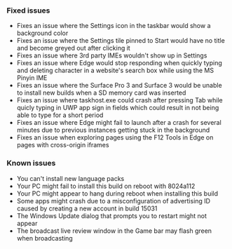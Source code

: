 ### Fixed issues
- Fixes an issue where the Settings icon in the taskbar would show a background color
- Fixes an issue where the Settings tile pinned to Start would have no title and become greyed out after clicking it
- Fixes an issue where 3rd party IMEs wouldn't show up in Settings
- Fixes an issue where Edge would stop responding when quickly typing and deleting character in a website's search box while using the MS Pinyin IME
- Fixes an issue where the Surface Pro 3 and Surface 3 would be unable to install new builds when a SD memory card was inserted
- Fixes an issue where taskhost.exe could crash after pressing Tab while quicly typing in UWP app sign in fields which could result in not being able to type for a short period
- Fixes an issue where Edge might fail to launch after a crash for several minutes due to previous instances getting stuck in the background
- Fixes an issue when exploring pages using the F12 Tools in Edge on pages with cross-origin iframes

### Known issues
- You can't install new language packs
- Your PC might fail to install this build on reboot with 8024a112
- Your PC might appear to hang during reboot when installing this build
- Some apps might crash due to a misconfiguration of advertising ID caused by creating a new account in build 15031
- The Windows Update dialog that prompts you to restart might not appear
- The broadcast live review window in the Game bar may flash green when broadcasting